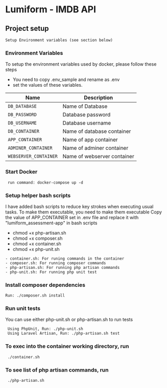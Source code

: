 # Lumiform - IMDB API 

## Project setup

```
Setup Environment variables (see section below)
```

### Environment Variables
To setup the environment variables used by docker, please follow these steps
- You need to copy .env_sample and rename as .env
- set the values of these variables.

| Name                              | Description                               |
| ----------------------------------|-------------------------------------------|
| `DB_DATABASE`                     | Name of Database                          |
| `DB_PASSWORD`                     | Database password                         |
| `DB_USERNAME`                     | Database username                         |
| `DB_CONTAINER`                    | Name of database container               |
| `APP_CONTAINER`                   | Name of app container                        |
| `ADMINER_CONTAINER`               | Name of adminer container                        |
| `WEBSERVER_CONTAINER`             | Name of webserver container                               |


### Start Docker

```
 run command: docker-compose up -d
```

### Setup helper bash scripts
I have added bash scripts to reduce key strokes when executing usual tasks.
To make them executable, you need to make them executable
Copy the value of APP_CONTAINER set in .env file and replace it with "lumiform_assessment-app" in bash scripts

- chmod +x php-artisan.sh
- chmod +x composer.sh
- chmod +x container.sh
- chmod +x php-unit.sh

```
- container.sh: For runing commands in the container
- composer.sh: For running composer commands
- php-artisan.sh: For running php artisan commands
- php-unit.sh: For running php unit test
```

### Install composer dependencies

```
Run: ./composer.sh install
```

### Run unit tests
You can use either php-unit.sh or php-artisan.sh to run tests
```
 Using PhpUnit, Run: ./php-unit.sh
 Using Laravel Artisan, Run: ./php-artisan.sh test 
```

### To exec into the container working directory, run 

```
 ./container.sh
```

### To see list of php artisan commands, run 

```
 ./php-artisan.sh 
```
